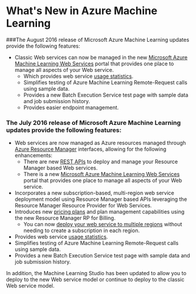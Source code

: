 <properties
    pageTitle="Machine Learning What's New | Microsoft Azure"
    description="New features that are available in Azure Machine Learning."
    services="machine-learning"
    documentationCenter=""
    authors="vDonGlover"
    manager="raymondl"
    editor=""/>

<tags
    ms.service="machine-learning"
    ms.workload="data-services"
    ms.tgt_pltfrm="na"
    ms.devlang="na"
    ms.topic="article"
    ms.date="10/05/2016"
    ms.author="v-donglo"/>

# <a name="whats-new-in-azure-machine-learning"></a>What's New in Azure Machine Learning

###<a name="the-august-2016-release-of-microsoft-azure-machine-learning-updates-provide-the-following-features"></a>The August 2016 release of Microsoft Azure Machine Learning updates provide the following features:

* Classic Web services can now be managed in the new [Microsoft Azure Machine Learning Web Services](https://services.azureml.net/) portal that provides one place to manage all aspects of your Web service.   
    * Which provides web service [usage statistics](machine-learning-manage-new-webservice.md).
    * Simplifies testing of Azure Machine Learning Remote-Request calls using sample data.
    * Provides a new Batch Execution Service test page with sample data and job submission history.
    * Provides easier endpoint management.

### <a name="the-july-2016-release-of-microsoft-azure-machine-learning-updates-provide-the-following-features"></a>The July 2016 release of Microsoft Azure Machine Learning updates provide the following features:

* Web services are now managed as Azure resources managed through [Azure Resource Manager](../azure-resource-manager/resource-group-overview.md) interfaces, allowing for the following enhancements:
    * There are new [REST APIs](https://msdn.microsoft.com/library/azure/Dn950030.aspx) to deploy and manage your Resource Manager based Web services.
    * There is a new [Microsoft Azure Machine Learning Web Services](https://services.azureml.net/) portal that provides one place to manage all aspects of your Web service.
* Incorporates a new subscription-based, multi-region web service deployment model using Resource Manager based APIs leveraging the Resource Manager Resource Provider for Web Services.
* Introduces new [pricing plans](https://azure.microsoft.com/pricing/details/machine-learning/) and plan management capabilities using the new Resource Manager RP for Billing.
    * You can now [deploy your web service to multiple regions](machine-learning-how-to-deploy-to-multiple-regions.md) without needing to create a subscription in each region.
* Provides web service [usage statistics](machine-learning-manage-new-webservice.md).
* Simplifies testing of Azure Machine Learning Remote-Request calls  using sample data.
* Provides a new Batch Execution Service test page with sample data and job submission history.

In addition, the Machine Learning Studio has been updated to allow you to deploy to the new Web service model or continue to deploy to the classic Web service model. 
